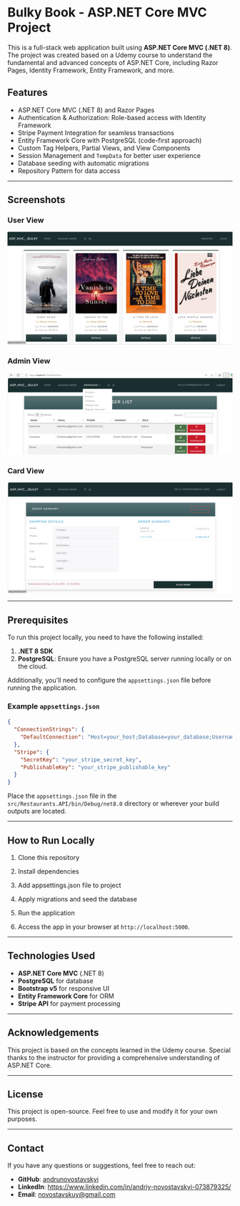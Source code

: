 # Bulky Book - ASP.NET Core MVC Project

This is a full-stack web application built using **ASP.NET Core MVC (.NET 8)**. The project was created based on a Udemy course to understand the fundamental and advanced concepts of ASP.NET Core, including Razor Pages, Identity Framework, Entity Framework, and more.

## Features

- ASP.NET Core MVC (.NET 8) and Razor Pages
- Authentication & Authorization: Role-based access with Identity Framework
- Stripe Payment Integration for seamless transactions
- Entity Framework Core with PostgreSQL (code-first approach)
- Custom Tag Helpers, Partial Views, and View Components
- Session Management and `TempData` for better user experience
- Database seeding with automatic migrations
- Repository Pattern for data access

---

## Screenshots

### User View
![User Home Page](Screenshots/User_HomePage.png)

### Admin View
![Admin Dashboard](Screenshots/Admin_GrudOperation.png)

### Card View
![Admin Dashboard](Screenshots/Company_Card.png)


---

## Prerequisites

To run this project locally, you need to have the following installed:

1. **.NET 8 SDK**  
2. **PostgreSQL**: Ensure you have a PostgreSQL server running locally or on the cloud.  

Additionally, you'll need to configure the `appsettings.json` file before running the application.

### Example `appsettings.json`
```json
{
  "ConnectionStrings": {
    "DefaultConnection": "Host=your_host;Database=your_database;Username=your_username;Password=your_password"
  },
  "Stripe": {
    "SecretKey": "your_stripe_secret_key",
    "PublishableKey": "your_stripe_publishable_key"
  }
}
```

Place the `appsettings.json` file in the `src/Restaurants.API/bin/Debug/net8.0` directory or wherever your build outputs are located.

---

## How to Run Locally

1. Clone this repository

2. Install dependencies

3. Add appsettings.json file to project

4. Apply migrations and seed the database

5. Run the application

6. Access the app in your browser at `http://localhost:5000`.

---

## Technologies Used

- **ASP.NET Core MVC** (.NET 8)
- **PostgreSQL** for database
- **Bootstrap v5** for responsive UI
- **Entity Framework Core** for ORM
- **Stripe API** for payment processing

---

## Acknowledgements

This project is based on the concepts learned in the Udemy course. Special thanks to the instructor for providing a comprehensive understanding of ASP.NET Core.

---

## License

This project is open-source. Feel free to use and modify it for your own purposes.

---

## Contact

If you have any questions or suggestions, feel free to reach out:

- **GitHub**: [andrunovostavskyi](https://github.com/andrunovostavskyi)
- **LinkedIn**: https://www.linkedin.com/in/andriy-novostavskyi-073879325/
- **Email**: novostavskuy@gmail.com
